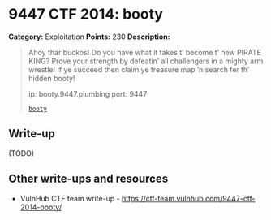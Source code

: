 # 9447 CTF 2014: booty

**Category:** Exploitation
**Points:** 230
**Description:**

> Ahoy thar buckos! Do you have what it takes t’ become t’ new PIRATE KING? Prove your strength by defeatin’ all challengers in a mighty arm wrestle! If ye succeed then claim ye treasure map ’n search fer th’ hidden booty!
>
> ip: booty.9447.plumbing
> port: 9447
>
> [`booty`](booty)

## Write-up

(TODO)

## Other write-ups and resources

* VulnHub CTF team write-up - https://ctf-team.vulnhub.com/9447-ctf-2014-booty/
